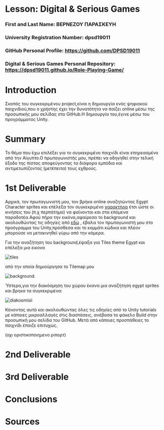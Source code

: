 # Lesson: Digital & Serious Games

### First and Last Name: ΒΕΡΝΕΖΟΥ ΠΑΡΑΣΚΕΥΗ
### University Registration Number: dpsd19011
### GitHub Personal Profile: https://github.com/DPSD19011
### Digital & Serious Games Personal Repository: https://dpsd19011.github.io/Role-Playing-Game/

# Introduction

Σκοπός του συγκεκριμένου project,είναι η δημιουργία ενός ψηφιακού παιχνιδιού,που ο χρήστης έχει την δυνατότητα να παίζει online μέσω της προσωπικής μου σελίδας στο GitHub.Η δημιουργία του,έγινε μέσω του προγράμματος Unity.

# Summary

Το θέμα που έχω επιλέξει για το συγκεκριμένο παιχνίδι είναι επηρεασμένο από την Αίγυπτο.Ο πρωταγωνιστής μου, πρέπει να οδηγηθεί στην τελική έξοδο της πίστας αποφεύγοντας τα διάφορα εμπόδια και αντιμετωπίζοντας (μετέπειτα) τους εχθρούς.

# 1st Deliverable

Αρχικά, τον πρωταγωνιστή μου, τον βρήκα online αναζητώντας Egypt Character sprites και επέλεξα τον συγκεκριμένο [χαρακτήρα](https://www.freepik.com/premium-vector/egyptian-pharaoh-cartoon-game-character-animation-sprite_1978966.htm) έτσι ώστε οι κινήσεις του (π.χ περπάτημα) να φαίνονται και στα επόμενα παραδοτέα.Αφού πήρα την εικόνα,αφαίρεσα το background και ακολουθώντας τις οδηγίες από [εδώ](https://learn.unity.com/tutorial/main-character-and-first-script?uv=2020.3&projectId=5c6166dbedbc2a0021b1bc7c#) , έβαλα τον πρωταγωνιστή μου στο προόγραμμα του Unity,πρόσθεσα και το κομμάτι κώδικα και πλέον μπορούσε να μετακινηθεί γύρω από την κάμερα.

Για την αναζήτηση του background,έψαξα για Tiles theme Egypt και επέλεξα μια εικονα

![tiles](https://user-images.githubusercontent.com/100956344/200905508-e9e1dd37-0d6f-4211-a61d-455d7983ced8.jpg) 

 από την οποία δημιούργησα το Tilemap μου 
 
 ![background](https://user-images.githubusercontent.com/100956344/200902767-5b553798-20e9-4652-96e7-c6258db74298.jpg).
 
Ύστερα,για την διακόσμηση του χώρου έκανα μια αναζήτηση egypt sprites και βρηκα τα συγκεκριμένα:

![diakosmisii](https://user-images.githubusercontent.com/100956344/200911836-b71cba94-0dc9-4a63-ad61-a4343f1d0fbc.jpg)




Κάνοντας αυτά και ακολουθώντας όλες τις οδηγίες από το Unity tutorials με κάποιες μικροαλλαγές στις διαστάσεις, ανέβασα το φάκελο Build στην προσωπική μου σελίδα του GitHub. Μετά από κάποιες προσπάθειες το παιχνίδι έπαιζε επιτυχώς.

(οχι οριστικοποιημενο ριπορτ)



# 2nd Deliverable


# 3rd Deliverable 


# Conclusions


# Sources
